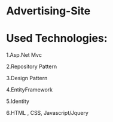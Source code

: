 # Advertising-Site
# Used Technologies:
1.Asp.Net Mvc

2.Repository Pattern

3.Design Pattern

4.EntityFramework

5.Identity

6.HTML , CSS, Javascript/Jquery
